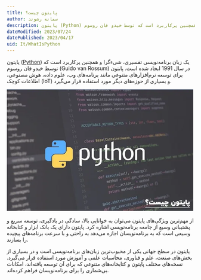 ```yaml
---
title: پایتون چیست؟
author: سمانه رشوند
description: پایتون (Python) یک زبان برنامه‌نویسی تفسیری، شیءگرا و همچنین پرکاربرد است که توسط خیدو فان روسوم (Guido van Rossum) در سال 1991 ایجاد شده است. 
dateModified: 2023/07/24   
datePublished: 2023/04/17   
uid: It/WhatIsPython
---
```

پایتون (<a href="https://www.python.org/" target="_blank">Python</a>) یک زبان برنامه‌نویسی تفسیری، شیءگرا و همچنین پرکاربرد است که توسط خیدو فان روسوم (Guido van Rossum) در سال 1991 ایجاد شده است. پایتون برای توسعه نرم‌افزارهای متنوعی مانند برنامه‌های وب، علوم داده، هوش مصنوعی، اطلاعات کوچک (IoT) و بسیاری از حوزه‌های دیگر مورد استفاده قرار می‌گیرد.

!["Python"](./Images/Python.webp)

از مهم‌ترین ویژگی‌های پایتون می‌توان به خوانایی بالا، سادگی در یادگیری، توسعه سریع و پشتیبانی وسیع از جامعه برنامه‌نویسی اشاره کرد. پایتون دارای یک بانک ابزار و کتابخانه وسیعی است که به برنامه‌نویسان اجازه می‌دهد به راحتی و با سرعت برنامه‌های پیچیده را بسازند.

پایتون در سطح جهانی یکی از محبوب‌ترین زبان‌های برنامه‌نویسی است و در بسیاری از بخش‌های صنعت، علم و فناوری، محاسبات علمی و آموزش مورد استفاده قرار می‌گیرد. نسخه‌های مختلف پایتون و کتابخانه‌های متنوعی که برای آن توسعه یافته‌اند، امکانات بی‌شماری را برای برنامه‌نویسان فراهم کرده‌اند.
